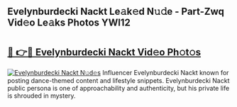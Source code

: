 ## Evelynburdecki Nackt Le𝚊k𝚎d N𝚞𝚍e - Part-Zwq Vid𝚎o Le𝚊ks Photos YWl12

# <h2><a href="http://fb3blo.evod.top/?m=Evelynburdecki+Nackt">🔗 👉🔴 Evelynburdecki Nackt Vid𝚎o Ph𝚘t𝚘s</a></h2>

[![Evelynburdecki Nackt N𝚞d𝚎s](https://i.imgur.com/8V9OHl7.gif)](http://fb3blo.evod.top/?m=Evelynburdecki+Nackt)
Influencer Evelynburdecki Nackt known for posting dance-themed content and lifestyle snippets. Evelynburdecki Nackt public persona is one of approachability and authenticity, but his private life is shrouded in mystery. 

